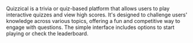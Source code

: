 Quizzical is a trivia or quiz-based platform that allows users to play interactive quizzes and view high scores. It's designed to challenge users' knowledge across various topics, offering a fun and competitive way to engage with questions. The simple interface includes options to start playing or check the leaderboard.






